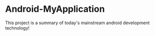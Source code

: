 # Android-MyApplication
This project is a summary of today's mainstream android development technology!

